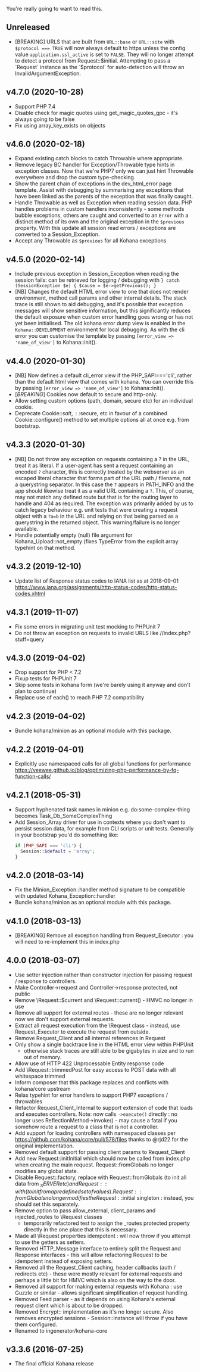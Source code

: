 You're really going to want to read this.

## Unreleased

* [BREAKING] URLS that are built from `URL::base` or `URL::site` with `$protocol === TRUE` will now always default to
  https unless the config value `application.ssl_active` is set to `FALSE`. They will no longer attempt to detect a
  protocol from Request::$initial. Attempting to pass a `Request` instance as the `$protocol` for auto-detection will
  throw an InvalidArgumentException.

## v4.7.0 (2020-10-28)

* Support PHP 7.4
* Disable check for magic quotes using get_magic_quotes_gpc - it's always going to be false
* Fix using array_key_exists on objects 

## v4.6.0 (2020-02-18)

* Expand existing catch blocks to catch Throwable where appropriate.
* Remove legacy BC handler for Exception/Throwable type hints in exception 
  classes. Now that we're PHP7 only we can just hint Throwable everywhere
  and drop the custom type-checking.
* Show the parent chain of exceptions in the dev_html_error page template.
  Assist with debugging by summarising any exceptions that have been linked as
  the parents of the exception that was finally caught. 
* Handle Throwable as well as Exception when reading session data. PHP handles
  problems in custom handlers inconsistently - some methods bubble exceptions,
  others are caught and converted to an `Error` with a distinct method of its
  own and the original exception in the `$previous` property. With this update
  all session read errors / exceptions are converted to a Session_Exception.
* Accept any Throwable as `$previous` for all Kohana exceptions

## v4.5.0 (2020-02-14)

* Include previous exception in Session_Exception when reading the session fails:
  can be retrieved for logging / debugging with
  `} catch (SessionException $e) { $cause = $e->getPrevious(); }`
* [NB] Changes the default HTML error view to one that does not render environment, method
  call params and other internal details. The stack trace is still shown to aid debugging,
  and it's possible that exception messages will show sensitive information, but this
  significantly reduces the default exposure when custom error handling goes wrong or has
  not yet been initialised. The old kohana error dump view is enabled in the
  `Kohana::DEVELOPMENT` environment for local debugging. As with the cli error you can
   customise the template by passing `[error_view => 'name_of_view']` to Kohana::init().

## v4.4.0 (2020-01-30)

* [NB] Now defines a default cli_error view if the PHP_SAPI==='cli', rather than the default
  html view that comes with kohana. You can override this by passing 
  `[error_view => 'name_of_view']` to Kohana::init().
* [*BREAKING*] Cookies now default to secure and http-only.
* Allow setting custom options (path, domain, secure etc) for an individual cookie.
* Deprecate Cookie::$salt, ::$secure, etc in favour of a combined Cookie::configure() method
  to set multiple options all at once e.g. from bootstrap. 

## v4.3.3 (2020-01-30)

* [NB] Do not throw any exception on requests containing a ? in the URL, treat it as literal.
  If a user-agent has sent a request containing an encoded `?` character, this is correctly
  treated by the webserver as an escaped literal character that forms part of the URL path /
  filename, not a querystring separator. In this case the `?` appears in PATH_INFO and the
  app should likewise treat it as a valid URL containing a `?`. This, of course, may not
  match any defined route but that is for the routing layer to handle and 404 as required.
  The exception was primarily added by us to catch legacy behaviour e.g. unit tests that
  were creating a request object with a `?a=b` in the URL and relying on that being parsed
  as a querystring in the returned object. This warning/failure is no longer available.
* Handle potentially empty (null) file argument for Kohana_Upload::not_empty (fixes 
  TypeError from the explicit array typehint on that method.

## v4.3.2 (2019-12-10)

* Update list of Response status codes to IANA list as at 2018-09-01
  https://www.iana.org/assignments/http-status-codes/http-status-codes.xhtml

## v4.3.1 (2019-11-07)

* Fix some errors in migrating unit test mocking to PHPUnit 7
* Do not throw an exception on requests to invalid URLS like //index.php?stuff=query

## v4.3.0 (2019-04-02)

* Drop support for PHP < 7.2
* Fixup tests for PHPUnit 7
* Skip some tests in kohana form (we're barely using it anyway and don't plan to continue)
* Replace use of each() to reach PHP 7.2 compatibility

## v4.2.3 (2019-04-02)

* Bundle kohana/minion as an optional module with this package.

## v4.2.2 (2019-04-01)

* Explicitly use namespaced calls for all global functions for performance 
  https://veewee.github.io/blog/optimizing-php-performance-by-fq-function-calls/

## v4.2.1 (2018-05-31)

* Support hyphenated task names in minion e.g. do:some-complex-thing becomes Task_Db_SomeComplexThing
* Add Session_Array driver for use in contexts where you don't want to persist session data, for example
  from CLI scripts or unit tests. Generally in your bootstrap you'd do something like:
  ```php
  if (PHP_SAPI === 'cli') {
    Session::$default = 'array';
  }
  ```

## v4.2.0 (2018-03-14)

* Fix the Minion_Exception::handler method signature to be compatible with updated Kohana_Exception::handler
* Bundle kohana/minion as an optional module with this package.

## v4.1.0 (2018-03-13)

* [BREAKING] Remove all exception handling from Request_Executor : you will need to re-implement this
  in index.php 

## 4.0.0 (2018-03-07)

* Use setter injection rather than constructor injection for passing request / response to
  controllers.
* Make Controller->request and Controller->response protected, not public
* Remove \Request::$current and \Request::current() - HMVC no longer in use
* Remove all support for external routes - these are no longer relevant now we don't support
  external requests.
* Extract all request execution from the \Request class - instead, use Request_Executor to execute
  the request from outside.
* Remove Request_Client and all internal references in Request
* Only show a single backtrace line in the HTML error view within PHPUnit
  - otherwise stack traces are still able to be gigabytes in size and to
  run out of memory.
* Allow use of HTTP 422 Unprocessable Entity response code
* Add \Request::trimmedPost for easy access to POST data with all whitespace trimmed
* Inform composer that this package replaces and conflicts with kohana/core upstream
* Relax typehint for error handlers to support PHP7 exceptions / throwables
* Refactor Request_Client_Internal to support extension of code that loads and executes controllers.
  Note: now calls `->execute()` directly : no longer uses ReflectionMethod->invoke() - may cause a fatal
  if you somehow route a request to a class that is not a controller. 
* Add support for loading controllers with namespaced classes per https://github.com/kohana/core/pull/578/files
  thanks to @rjd22 for the original implementation.
* Removed default support for passing client params to Request_Client
* Add new Request::initInitial which should now be called from index.php when creating the
  main request. Request::fromGlobals no longer modifies any global state.
* Disable Request::factory, replace with Request::fromGlobals (to init all data from $_SERVER etc)
  and Request::with (to init from a predefined set of values). Request::fromGlobals no longer
  modifies the Request::$initial singleton : instead, you should set this separately.
* Remove option to pass allow_external, client_params and injected_routes to \Request classes
  - temporarily refactored test to assign the _routes protected property directly in the one
  place that this is necessary.
* Made all \Request properties idempotent : will now throw if you attempt to use the getters
  as setters.
* Removed HTTP_Message interface to entirely split the Request and
  Response interfaces - this will allow refactoring Request to be
  idempotent instead of exposing setters.
* Removed all the Request_Client caching, header callbacks (auth / redirects etc) - these were 
  mostly relevant for external requests and perhaps a little bit for HMVC which is also on the
  way to the door.
* Removed all support for making external requests with Kohana : use Guzzle or similar - allows
  significant simplification of request handling.
* Removed Feed parser - as it depends on using Kohana's external request client which is about
  to be dropped. 
* Removed Encrypt:: implementation as it's no longer secure. Also removes encrypted sessions - 
  Session::instance will throw if you have them configured. 
* Renamed to ingenerator/kohana-core

## v3.3.6 (2016-07-25)

* The final official Kohana release
